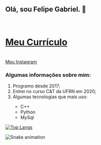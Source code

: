 ## Olá, sou Felipe Gabriel. 🤞
<br>
<h1><a href ="https://github.com/fsilva19/MeuCurriculo" target="_blank"> Meu Currículo </a></h1>
<br>
<a href="https://www.instagram.com/felipegabriel.bs/" target="_blank"> Meu Instagram </a>
<br>

### Algumas informações sobre mim: 

<ol>
  <li>Programo desde 2017;</li>
  <li>Entrei no curso C&T da UFRN em 2020;</li>
  <li>Algumas tecnologias que mais uso:</li>
  <ul>
    <li>C++</li>
    <li>Python</li>
    <li>MySql</li>
  </ul>
</ol>




<!--[![Top Langs](https://github-readme-stats.vercel.app/api/top-langs/?username=fsilva19&layout=compact)](https://github.com/fsilva19/github-readme-stats)-->
[![Top Langs](https://github-readme-stats.vercel.app/api/top-langs/?username=fsilva19&langs_count=9)](https://github.com/fsilva19/github-readme-stats)

![Snake animation](https://github.com/fsilva19/fsilva19/blob/output/github-contribution-grid-snake.svg)
